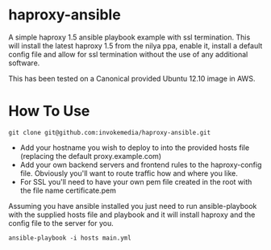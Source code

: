 haproxy-ansible
===============

A simple haproxy 1.5 ansible playbook example with ssl termination. This will install the latest haproxy 1.5 from the nilya ppa, enable it, install a default config file and allow for ssl termination without the use of any additional software.

This has been tested on a Canonical provided Ubuntu 12.10 image in AWS.

How To Use
==========

```
git clone git@github.com:invokemedia/haproxy-ansible.git
```

* Add your hostname you wish to deploy to into the provided hosts file (replacing the default proxy.example.com)
* Add your own backend servers and frontend rules to the haproxy-config file. Obviously you'll want to route traffic how and where you like. 
* For SSL you'll need to have your own pem file created in the root with the file name certificate.pem

Assuming you have ansible installed you just need to run ansible-playbook with the supplied hosts file and playbook and it will install haproxy and the config file to the server for you.

```
ansible-playbook -i hosts main.yml
```
